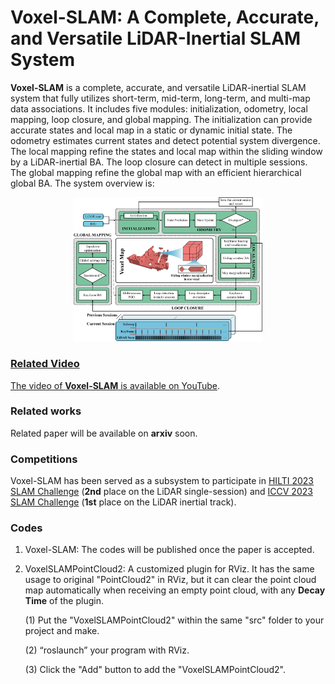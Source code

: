 # Voxel-SLAM: A Complete, Accurate, and Versatile LiDAR-Inertial SLAM System

**Voxel-SLAM** is a complete, accurate, and versatile LiDAR-inertial SLAM system that fully utilizes short-term, mid-term, long-term, and multi-map data associations. It includes five modules: initialization, odometry, local mapping, loop closure, and global mapping. The initialization can provide accurate states and local map in a static or dynamic initial state. The odometry estimates current states and detect potential system divergence. The local mapping refine the states and local map within the sliding window by a LiDAR-inertial BA. The loop closure can detect in multiple sessions. The global mapping refine the global map with an efficient hierarchical global BA. The system overview is:

<div align="center">
    <a href="https://youtu.be/Cg9W01aIUzE" target="_blank">
    <img src="./figure/systemoverview.png" width = 60% >
</div>

### Related Video

The video of **Voxel-SLAM** is available on [YouTube](https://youtu.be/Cg9W01aIUzE).

### Related works

Related paper will be available on **arxiv** soon.

### Competitions

Voxel-SLAM has been served as a subsystem to participate in [HILTI 2023 SLAM Challenge](https://hilti-challenge.com/leader-board-2023.html) (**2nd** place on the LiDAR single-session) and [ICCV  2023 SLAM Challenge](https://superodometry.com/iccv23_challenge_LiI) (**1st** place on the LiDAR inertial track).

### Codes

1. Voxel-SLAM: The codes will be published once the paper is accepted.

2. VoxelSLAMPointCloud2: A customized plugin for RViz. It has the same usage to original "PointCloud2" in RViz, but it can clear the point cloud map automatically when receiving an empty point cloud, with any **Decay Time** of the plugin. 

   (1) Put the "VoxelSLAMPointCloud2" within the same "src" folder to your project and make.

   (2) “roslaunch” your program with RViz. 

   (3) Click the "Add" button to add the "VoxelSLAMPointCloud2".


